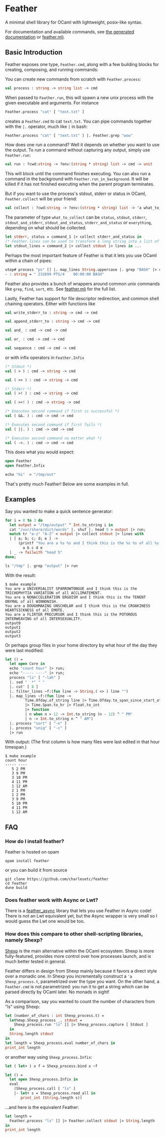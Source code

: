 # Feather

A minimal shell library for OCaml with lightweight, posix-like syntax.

For documentation and available commands, see [the generated
documentation](https://www.charlesetc.com/feather/feather/Feather/index.html)
or [feather.mli](./src/feather.mli).

## Basic Introduction

Feather exposes one type, `Feather.cmd`, along with a few building
blocks for creating, composing, and running commands:

You can create new commands from scratch with `Feather.process`:

``` ocaml
val process : string -> string list -> cmd
```

When passed to `Feather.run`, this will spawn a new unix process with
the given executable and arguments. For instance

``` ocaml
Feather.process "cat" [ "text.txt" ]
```

creates a `Feather.cmd` to cat `text.txt`. You can pipe commands
together with the `|.` operator, much like `|` in bash:

``` ocaml
Feather.process "cat" [ "text.txt" ] |. Feather.grep "wow"
```

How does one run a command? Well it depends on whether you want to use
the output. To run a command without capturing any output, simply use
`Feather.run`:

``` ocaml
val run : ?cwd:string -> ?env:(string * string) list -> cmd -> unit
```

This will block until the command finishes executing. You can also run a
command in the background with `Feather.run_in_background`. It will be killed
if it has not finished executing when the parent program terminates.

But if you want to use the process's stdout, stderr or status in OCaml, 
`Feather.collect` will be your friend:

``` ocaml
val collect : ?cwd:string -> ?env:(string * string) list -> 'a what_to_collect -> cmd -> 'a
```

The parameter of type `what_to_collect` can be `status`, `stdout`,
`stderr`, `stdout_and_stderr`, `stdout_and_status`, `stderr_and_status` or
`everything`, depending on what should be collected.

```ocaml
let stderr, status = command_1 |> collect stderr_and_status in
(* Feather.lines can be used to transform a long string into a list of its lines *)
let stdout_lines = command_2 |> collect stdout |> lines in ...
```

Perhaps the most important feature of Feather is that it lets you use
OCaml within a chain of pipes:

``` ocaml
utop# process "ps" [] |. map_lines String.uppercase |. grep "BASH" |> collect stdout;;
- : string = " 232699 PTS/4    00:00:00 BASH"
```

Feather also provides a bunch of wrappers around common unix commands
like `grep`, `find`, `sort`, etc. See
[feather.mli](./browse/feather.mli) for the full list.

Lastly, Feather has support for file descriptor redirection, and common 
shell chaining operators. Either with functions like

``` ocaml
val write_stderr_to : string -> cmd -> cmd

val append_stderr_to : string -> cmd -> cmd

val and_ : cmd -> cmd -> cmd

val or_ : cmd -> cmd -> cmd

val sequence : cmd -> cmd -> cmd
```

or with infix operators in `Feather.Infix`

``` ocaml
(* Stdout *)
val ( > ) : cmd -> string -> cmd

val ( >> ) : cmd -> string -> cmd

(* Stderr *)
val ( >! ) : cmd -> string -> cmd

val ( >>! ) : cmd -> string -> cmd

(* Executes second command if first is successful *)
val ( &&. ) : cmd -> cmd -> cmd

(* Executes second command if first fails *)
val ( ||. ) : cmd -> cmd -> cmd

(* Executes second command no matter what *)
val ( ->. ) : cmd -> cmd -> cmd
```

This does what you would expect:

``` ocaml
open Feather
open Feather.Infix

echo "hi"  > "/tmp/out"
```

That's pretty much Feather! Below are some examples in full.

## Examples

Say you wanted to make a quick sentence generator:

``` ocaml
for i = 0 to 3 do
  let output = "/tmp/output" ^ Int.to_string i in
  cat "/usr/share/dict/words" |. shuf |. head 5 > output |> run;
  match tr "a-z" "A-Z" < output |> collect stdout |> lines with
  | [ a; b; c; d; e ] ->
      (printf "You are a %s %s and I think this is the %s %s of all %s.\n")
        a b c d e
  | _ -> failwith "head 5"
done;

ls "/tmp" |. grep "output" |> run
```

With the result:

    $ make example
    You are a UNIVERSALIST SPARROWTONGUE and I think this is the TRICHOPHYTIA VARIATION of all ACCLIMATEMENT.
    You are a NONACCELERATION ERGOISM and I think this is the TENENT ONYMAL of all WINNONISH.
    You are a DOUGHMAKING UNSCHOLAR and I think this is the CROAKINESS HEARTSICKNESS of all EMOTE.
    You are a FLIRTER PRECURSOR and I think this is the POTOROUS INTERWEAVING of all INTERSEXUALITY.
    output0
    output1
    output2
    output3

Or perhaps group files in your home directory by what hour of the day
they were last modified:

<!-- TODO: Come up with a simpler example showcasing this -->

``` ocaml
let () =
  let open Core in
  echo "count hour" |> run;
  echo "----- ----" |> run;
  process "ls" [ "-lah" ]
  |. sed "  *" " "
  |. cut' [ 8 ]
  |. filter_lines ~f:(fun line -> String.( <> ) line "")
  |. map_lines ~f:(fun line ->
         Time.Ofday.of_string line |> Time.Ofday.to_span_since_start_of_day
         |> Time.Span.to_hr |> Float.to_int
         |> function
         | n when n > 12 -> Int.to_string (n - 12) ^ " PM"
         | n -> Int.to_string n ^ " AM")
  |. process "sort" [ "-n" ]
  |. process "uniq" [ "-c" ]
  |> run
```

With output: (The first column is how many files were last edited in
that hour timespan.)

    $ make example
    count hour
    ----- ----
       5 2 PM
       3 9 PM
       3 10 PM
       4 11 PM
       1 12 AM
       2 1 PM
       1 2 PM
       3 9 PM
       5 10 PM
       4 11 PM
       1 12 AM

## FAQ

### How do I install feather?

Feather is hosted on opam

    opam install feather

or you can build it from source

    git clone https://github.com/charlesetc/feather
    cd feather
    dune build

### Does feather work with Async or Lwt?

There is a [feather\_async](https://github.com/charlesetc/feather_async)
library that lets you use Feather in Async code! There is not an Lwt
equivalent yet, but the Async wrapper is very small so I would guess the
Lwt one would be too.

### How does this compare to other shell-scripting libraries, namely Shexp?

[Shexp](https://github.com/janestreet/shexp) is the main alternative
within the OCaml ecosystem. Shexp is more fully-featured, provides more
control over how processes launch, and is much better tested in general.

Feather differs in design from Shexp mainly because it favors a direct
style over a monadic one. In Shexp you incrementally construct a
`'a Shexp_process.t`, parametrized over the type you want. On the other
hand, a `Feather.cmd` is not parametrized: you run it to get a string
which can be parsed directly by OCaml later. No monads in sight!

As a comparison, say you wanted to count the number of characters from
"ls" using Shexp:

```ocaml
let (number_of_chars : int Shexp_process.t) =
  let%map.Shexp_process _, stdout =
    Shexp_process.run "ls" [] |> Shexp_process.capture [ Stdout ]
  in
  String.length stdout
in
let length = Shexp_process.eval number_of_chars in
print_int length
```

or another way using `Shexp_process.Infix`:

``` ocaml
let ( let+ ) x f = Shexp_process.bind x ~f

let () =
  let open Shexp_process.Infix in
  eval
    (Shexp_process.call [ "ls" ]
    |- let+ s = Shexp_process.read_all in
       print_int (String.length s))
```

...and here is the equivalent Feather:

``` ocaml
let length =
  Feather.process "ls" [] |> Feather.collect stdout |> String.length
in
print_int length
```
